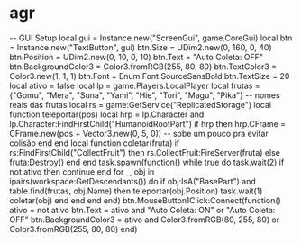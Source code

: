# agr
-- GUI Setup
local gui = Instance.new("ScreenGui", game.CoreGui)
local btn = Instance.new("TextButton", gui)
btn.Size = UDim2.new(0, 160, 0, 40)
btn.Position = UDim2.new(0, 10, 0, 10)
btn.Text = "Auto Coleta: OFF"
btn.BackgroundColor3 = Color3.fromRGB(255, 80, 80)
btn.TextColor3 = Color3.new(1, 1, 1)
btn.Font = Enum.Font.SourceSansBold
btn.TextSize = 20
local ativo = false
local lp = game.Players.LocalPlayer
local frutas = {"Gomu", "Mera", "Suna", "Yami", "Hie", "Tori", "Magu", "Pika"} -- nomes reais das frutas
local rs = game:GetService("ReplicatedStorage")
local function teleportar(pos)
    local hrp = lp.Character and lp.Character:FindFirstChild("HumanoidRootPart")
    if hrp then
        hrp.CFrame = CFrame.new(pos + Vector3.new(0, 5, 0)) -- sobe um pouco pra evitar colisão
    end
end
local function coletar(fruta)
    if rs:FindFirstChild("CollectFruit") then
        rs.CollectFruit:FireServer(fruta)
    else
        fruta:Destroy()
    end
end
task.spawn(function()
    while true do
        task.wait(2)
        if not ativo then continue end
        for _, obj in ipairs(workspace:GetDescendants()) do
            if obj:IsA("BasePart") and table.find(frutas, obj.Name) then
                teleportar(obj.Position)
                task.wait(1)
                coletar(obj)
            end
        end
    end
end)
btn.MouseButton1Click:Connect(function()
    ativo = not ativo
    btn.Text = ativo and "Auto Coleta: ON" or "Auto Coleta: OFF"
    btn.BackgroundColor3 = ativo and Color3.fromRGB(80, 255, 80) or Color3.fromRGB(255, 80, 80)
end)
